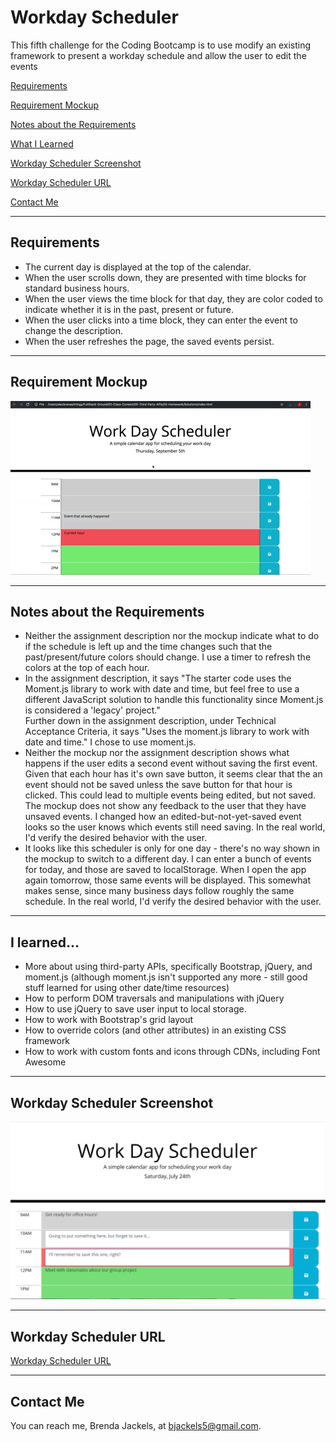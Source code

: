 # Workday Scheduler
This fifth challenge for the Coding Bootcamp is to use modify an existing framework to present a workday schedule and allow the user to edit the events

[Requirements](#requirements)

[Requirement Mockup](#requirementMockup)

[Notes about the Requirements](#requirementNotes)

[What I Learned](#whatILearned)

[Workday Scheduler Screenshot](#webImage)

[Workday Scheduler URL](#projectURL)

[Contact Me](#contactMe)

---
<a id="requirements"></a>
## Requirements
<ul>
<li> The current day is displayed at the top of the calendar.</li>
<li> When the user scrolls down, they are presented with time blocks for standard business hours.</li>
<li> When the user views the time block for that day, they are color coded to indicate whether it is in the past, present or future.</li>
<li> When the user clicks into a time block, they can enter the event to change the description.</li>
<li> When the user refreshes the page, the saved events persist.</li>
</ul>

---
<a id="requirementMockup"></a>
## Requirement Mockup

![Requirement Mockup](./assets/images/mockup.gif)

---

<a id="requirementNotes"></a>
## Notes about the Requirements
<ul>
<li> Neither the assignment description nor the mockup indicate what to do if the schedule is left up and the time changes such that the past/present/future colors should change. I use a timer to refresh the colors at the top of each hour.</li>
<li> In the assignment description, it says "The starter code uses the Moment.js library to work with date and time, but feel free to use a different JavaScript solution to handle this functionality since Moment.js is considered a 'legacy' project."</li>
Further down in the assignment description, under Technical Acceptance Criteria, it says "Uses the moment.js library to work with date and time." I chose to use moment.js.
<li> Neither the mockup nor the assignment description shows what happens if the user edits a second event without saving the first event. Given that each hour has it's own save button, it seems clear that the an event should not be saved unless the save button for that hour is clicked. This could lead to multiple events being edited, but not saved. The mockup does not show any feedback to the user that they have unsaved events. I changed how an edited-but-not-yet-saved event looks so the user knows which events still need saving. In the real world, I'd verify the desired behavior with the user.</li>
<li> It looks like this scheduler is only for one day - there's no way shown in the mockup to switch to a different day. I can enter a bunch of events for today, and those are saved to localStorage. When I open the app again tomorrow, those same events will be displayed. This somewhat makes sense, since many business days follow roughly the same schedule. In the real world, I'd verify the desired behavior with the user.</li>
</ul>

---

<a id="whatILearned"></a>
## I learned...
* More about using third-party APIs, specifically Bootstrap, jQuery, and moment.js (although moment.js isn't supported any more - still good stuff learned for using other date/time resources)
* How to perform DOM traversals and manipulations with jQuery
* How to use jQuery to save user input to local storage.
* How to work with Bootstrap's grid layout
* How to override colors (and other attributes) in an existing CSS framework
* How to work with custom fonts and icons through CDNs, including Font Awesome
---

## Workday Scheduler Screenshot

<a id="webImage"></a>

![Workday Scheduler](./assets/images/workday-scheduler.png)

---

## Workday Scheduler URL
<a id="projectURL"></a>
[Workday Scheduler URL](https://bjackels5.github.io/workday-schedule/)

---

<a id="contactMe"></a>
## Contact Me
You can reach me, Brenda Jackels, at bjackels5@gmail.com.
